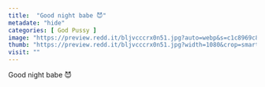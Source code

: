 ```yaml
---
title:  "Good night babe 😈"
metadate: "hide"
categories: [ God Pussy ]
image: "https://preview.redd.it/bljvcccrx0n51.jpg?auto=webp&s=c1c8969c81d7e18907b51cb7bfb2dea040fe3852"
thumb: "https://preview.redd.it/bljvcccrx0n51.jpg?width=1080&crop=smart&auto=webp&s=e136e196c4e17a54e2766aa77390d057cf12a8f3"
visit: ""
---
```

Good night babe 😈
